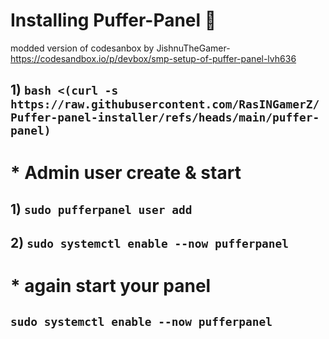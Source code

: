 # Installing Puffer-Panel 🎁
modded version of codesanbox by JishnuTheGamer- https://codesandbox.io/p/devbox/smp-setup-of-puffer-panel-lvh636 


## 1) ``bash <(curl -s https://raw.githubusercontent.com/RasINGamerZ/Puffer-panel-installer/refs/heads/main/puffer-panel)``

#  * Admin user create & start

## 1) ``sudo pufferpanel user add``

## 2) ``sudo systemctl enable --now pufferpanel``

# * again start your panel
      
## ``sudo systemctl enable --now pufferpanel``
